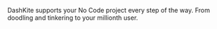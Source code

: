 DashKite supports your No Code project every step of the way. From doodling and tinkering to your millionth user.